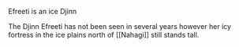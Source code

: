 Efreeti is an ice Djinn

The Djinn Efreeti has not been seen in several years however her icy fortress in the ice plains north of [[Nahagi]] still stands tall. 